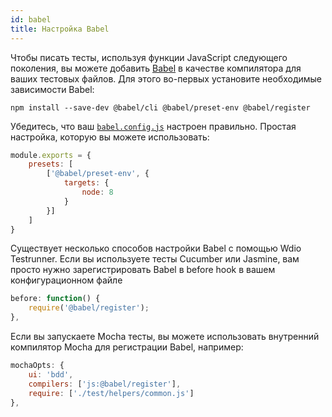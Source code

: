 ```yaml
---
id: babel
title: Настройка Babel
---
```

Чтобы писать тесты, используя функции JavaScript следующего поколения, вы можете добавить [Babel](https://babeljs.io/) в качестве компилятора для ваших тестовых файлов. Для этого во-первых установите необходимые зависимости Babel:

    npm install --save-dev @babel/cli @babel/preset-env @babel/register
    

Убедитесь, что ваш [`babel.config.js`](https://babeljs.io/docs/en/config-files) настроен правильно. Простая настройка, которую вы можете использовать:

```js
module.exports = {
    presets: [
        ['@babel/preset-env', {
            targets: {
                node: 8
            }
        }]
    ]
}
```

Существует несколько способов настройки Babel с помощью Wdio Testrunner. Если вы используете тесты Cucumber или Jasmine, вам просто нужно зарегистрировать Babel в before hook в вашем конфигурационном файле

```js
before: function() {
    require('@babel/register');
},
```

Если вы запускаете Mocha тесты, вы можете использовать внутренний компилятор Mocha для регистрации Babel, например:

```js
mochaOpts: {
    ui: 'bdd',
    compilers: ['js:@babel/register'],
    require: ['./test/helpers/common.js']
},
```